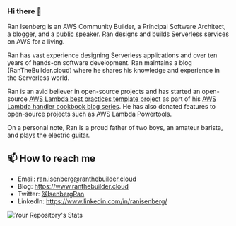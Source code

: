 ### Hi there 👋


Ran Isenberg is an AWS Community Builder, a Principal Software Architect, a blogger, and a [public speaker](https://www.ranthebuilder.cloud/webinars).
Ran designs and builds Serverless services on AWS for a living.

Ran has vast experience designing Serverless applications and over ten years of hands-on software development.
Ran maintains a blog (RanTheBuilder.cloud) where he shares his knowledge and experience in the Serverless world.

Ran is an avid believer in open-source projects and has started an open-source [AWS Lambda best practices template project](https://github.com/ran-isenberg/aws-lambda-handler-cookbook) as part of his [AWS Lambda handler cookbook blog series](https://www.ranthebuilder.cloud/blog/categories/best-practices). 
He has also donated features to open-source projects such as AWS Lambda Powertools.

On a personal note, Ran is a proud father of two boys, an amateur barista, and plays the electric guitar.


## 📫 How to reach me
- Email: ran.isenberg@ranthebuilder.cloud
- Blog: https://www.ranthebuilder.cloud
- Twitter: [@IsenbergRan](https://twitter.com/IsenbergRan)
- LinkedIn: https://www.linkedin.com/in/ranisenberg/


![Your Repository's Stats](https://github-readme-stats.vercel.app/api?username=ran-isenberg&show_icons=true)
